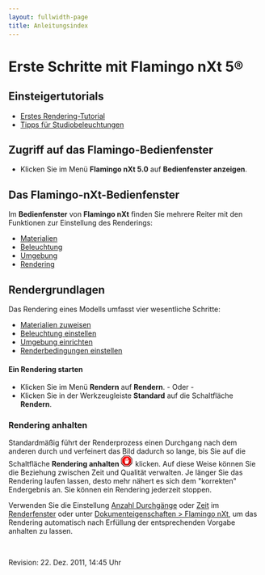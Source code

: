 ```yaml
---
layout: fullwidth-page
title: Anleitungsindex
---
```


# Erste Schritte mit Flamingo nXt 5®

## Einsteigertutorials
* [Erstes Rendering-Tutorial]({{site.baseurl}}/{{page.language}}/flamingo/5/guides/getting-started-tutorial.html)
* [Tipps für Studiobeleuchtungen]({{site.baseurl}}/{{page.language}}/flamingo/5/guides/studio-lighting-basics.html)

## Zugriff auf das Flamingo-Bedienfenster
  * Klicken Sie im Menü **Flamingo nXt 5.0** auf **Bedienfenster anzeigen**.

## Das Flamingo-nXt-Bedienfenster
Im **Bedienfenster** von **Flamingo nXt** finden Sie mehrere Reiter mit den Funktionen zur Einstellung des Renderings:

 *  [Materialien]({{site.baseurl}}/{{page.language}}/flamingo/5/help/libraries.html#material)
 *  [Beleuchtung]({{site.baseurl}}/{{page.language}}/flamingo/5/help/lighting-tab.html)
 *  [Umgebung]({{site.baseurl}}/{{page.language}}/flamingo/5/help/environment-tab.html)
 *  [Rendering]({{site.baseurl}}/{{page.language}}/flamingo/5/help/render-tab.html)

## Rendergrundlagen

Das Rendering eines Modells umfasst vier wesentliche Schritte:

 *  [Materialien zuweisen](..\materials\materials-tab.html)
 *  [Beleuchtung einstellen](../lighting/lighting-tab.html)
 *  [Umgebung einrichten](../environment/environment-tab.html)
 *  [Renderbedingungen einstellen](../render/render-tab.html)

#### Ein Rendering starten

 * Klicken Sie im Menü **Rendern** auf **Rendern**.
           - Oder -
 * Klicken Sie in der Werkzeugleiste **Standard** auf die Schaltfläche **Rendern**.

### Rendering anhalten


Standardmäßig führt der Renderprozess einen Durchgang nach dem anderen durch und verfeinert das Bild dadurch so lange, bis Sie auf die Schaltfläche **Rendering anhalten** ![images/stop.png](images/stop.png) klicken. Auf diese Weise können Sie die Beziehung zwischen Zeit und Qualität verwalten. Je länger Sie das Rendering laufen lassen, desto mehr nähert es sich dem "korrekten" Endergebnis an. Sie können ein Rendering jederzeit stoppen.


Verwenden Sie die Einstellung [Anzahl Durchgänge](..\render\render-window.html#number-of-passes) oder [Zeit](..\render\render-window.html#time) im [Renderfenster](..\render\render-window.html) oder unter [Dokumenteigenschaften > Flamingo nXt](..\render\documentproperties-flamingo.html), um das Rendering automatisch nach Erfüllung der entsprechenden Vorgabe anhalten zu lassen.

&#160;

Revision: 22. Dez. 2011, 14:45 Uhr